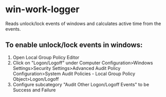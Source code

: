 # win-work-logger
Reads unlock/lock events of windows and calculates active time from the events.

## To enable unlock/lock events in windows:
1. Open Local Group Policy Editor
2. Click on "Logon/Logoff" under 
Computer Configuration>Windows Settings>Security Settings>Advanced Audit Policy Configuration>System Audit Policies - Local Group Policy Object>Logon/Logoff
3. Configure subcategory "Audit Other Logon/Logoff Events" to be Success and Failure
